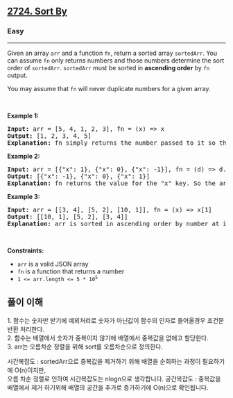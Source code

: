 <h2><a href="https://leetcode.com/problems/sort-by/">2724. Sort By</a></h2><h3>Easy</h3><hr><div><p>Given an array <code>arr</code> and a function <code>fn</code>, return a sorted array <code>sortedArr</code>. You can assume&nbsp;<code>fn</code>&nbsp;only returns numbers and those numbers determine the sort order of&nbsp;<code>sortedArr</code>. <code>sortedArr</code> must be sorted in <strong>ascending order</strong> by <code>fn</code> output.</p>

<p>You may assume that <code>fn</code> will never duplicate numbers for a given array.</p>

<p>&nbsp;</p>
<p><strong class="example">Example 1:</strong></p>

<pre><strong>Input:</strong> arr = [5, 4, 1, 2, 3], fn = (x) =&gt; x
<strong>Output:</strong> [1, 2, 3, 4, 5]
<strong>Explanation:</strong> fn simply returns the number passed to it so the array is sorted in ascending order.
</pre>

<p><strong class="example">Example 2:</strong></p>

<pre><strong>Input:</strong> arr = [{"x": 1}, {"x": 0}, {"x": -1}], fn = (d) =&gt; d.x
<strong>Output:</strong> [{"x": -1}, {"x": 0}, {"x": 1}]
<strong>Explanation:</strong> fn returns the value for the "x" key. So the array is sorted based on that value.
</pre>

<p><strong class="example">Example 3:</strong></p>

<pre><strong>Input:</strong> arr = [[3, 4], [5, 2], [10, 1]], fn = (x) =&gt; x[1]
<strong>Output:</strong> [[10, 1], [5, 2], [3, 4]]
<strong>Explanation:</strong> arr is sorted in ascending order by number at index=1.&nbsp;
</pre>

<p>&nbsp;</p>
<p><strong>Constraints:</strong></p>

<ul>
	<li><code>arr</code> is a valid JSON array</li>
	<li><code>fn</code> is a function that returns a number</li>
	<li><code>1 &lt;=&nbsp;arr.length &lt;= 5 * 10<sup>5</sup></code></li>
</ul>

<h2>풀이 이해</h2>
<p>
  1. 함수는 숫자만 받기에 예외처리로 숫자가 아닌값이 함수의 인자로 들어올경우 조건문 반환 처리한다.</br>
  2. 함수는 배열에서 숫자가 중복이지 않기에 배열에서 중복값을 없애고 할당한다.</br>
  3. arr는 오름차순 정렬을 위해 sort를 오름차순으로 정의한다.
</p>
<p>
  시간복잡도 : 
	sortedArr으로 중복값을 제거하기 위해 배열을 순회하는 과정이 필요하기에 O(n)이지만, </br>
 	오름 차순 정렬로 인하여 시간복잡도는 nlogn으로 생각합니다.
  공간복잡도 : 
  	중복값을 배열에서 제거 하기위해 배열의 공간을 추가로 증가하기에 O(n)으로 확인됩니다.
	
</p>

</div>
